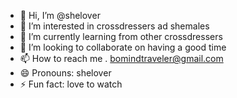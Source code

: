 - 👋 Hi, I’m @shelover
- 👀 I’m interested in crossdressers ad shemales
- 🌱 I’m currently learning from other crossdressers
- 💞️ I’m looking to collaborate on having a good time
- 📫 How to reach me . bomindtraveler@gmail.com
- 😄 Pronouns: shelover
- ⚡ Fun fact: love to watch

<!---
shelover/shelover is a ✨ special ✨ repository because its `README.md` (this file) appears on your GitHub profile.
You can click the Preview link to take a look at your changes.
--->
